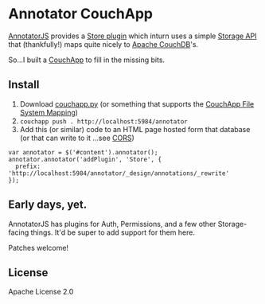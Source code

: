 # Annotator CouchApp

[AnnotatorJS](http://annotatorjs.org/) provides a
[Store plugin](http://docs.annotatorjs.org/en/latest/plugins/store.html)
which inturn uses a simple
[Storage API](http://docs.annotatorjs.org/en/latest/storage.html)
that (thankfully!) maps quite nicely to [Apache CouchDB](http://couchdb.apache.org/)'s.

So...I built a [CouchApp](http://github.com/couchapp) to fill in the missing bits.

## Install

1. Download [couchapp.py](http://github.com/couchapp/couchapp) (or something that
supports the [CouchApp File System Mapping](https://github.com/couchapp/couchapp/wiki/Complete-Filesystem-to-Design-Doc-Mapping-Example))
2. `couchapp push . http://localhost:5984/annotator`
3. Add this (or similar) code to an HTML page hosted form that database (or that can write to it
...see [CORS](http://docs.couchdb.org/en/latest/config/http.html?highlight=bind_address#config-cors))
```
var annotator = $('#content').annotator();
annotator.annotator('addPlugin', 'Store', {
  prefix: 'http://localhost:5984/annotator/_design/annotations/_rewrite'
});
```

## Early days, yet.

AnnotatorJS has plugins for Auth, Permissions, and a few other Storage-facing
things. It'd be super to add support for them here.

Patches welcome!

## License

Apache License 2.0
